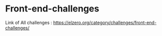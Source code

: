 # Front-end-challenges
Link of All challenges :  https://elzero.org/category/challenges/front-end-challenges/
